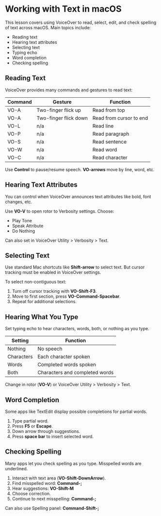 # Working with Text in macOS

This lesson covers using VoiceOver to read, select, edit, and check spelling of text across macOS. Main topics include:

- Reading text  
- Hearing text attributes
- Selecting text
- Typing echo
- Word completion
- Checking spelling

## Reading Text

VoiceOver provides many commands and gestures to read text:

| Command | Gesture               | Function                |
| ------- | --------------------- | ----------------------- |
| VO-A    | Two-finger flick up   | Read from top           |
| VO-A    | Two-finger flick down | Read from cursor to end |
| VO-L    | n/a                   | Read line               |
| VO-P    | n/a                   | Read paragraph          |
| VO-S    | n/a                   | Read sentence           |
| VO-W    | n/a                   | Read word               |
| VO-C    | n/a                   | Read character          |

Use **Control** to pause/resume speech. **VO-arrows** move by line, word, etc.

## Hearing Text Attributes

You can control when VoiceOver announces text attributes like bold, font changes, etc.

Use **VO-V** to open rotor to Verbosity settings. Choose:

- Play Tone  
- Speak Attribute
- Do Nothing

Can also set in VoiceOver Utility > Verbosity > Text.

## Selecting Text

Use standard Mac shortcuts like **Shift-arrow** to select text. But cursor tracking must be enabled in VoiceOver settings.

To select non-contiguous text:

1. Turn off cursor tracking with **VO-Shift-F3**.
2. Move to first section, press **VO-Command-Spacebar**.
3. Repeat for additional selections.

## Hearing What You Type

Set typing echo to hear characters, words, both, or nothing as you type.

| Setting    | Function                       |
| ---------- | ------------------------------ |
| Nothing    | No speech                      |
| Characters | Each character spoken          |
| Words      | Completed words spoken         |
| Both       | Characters and completed words |

Change in rotor (**VO-V**) or VoiceOver Utility > Verbosity > Text.

## Word Completion

Some apps like TextEdit display possible completions for partial words.

1. Type partial word.
2. Press **F5** or **Escape**.
3. Down arrow through suggestions.
4. Press **space bar** to insert selected word.

## Checking Spelling

Many apps let you check spelling as you type. Misspelled words are underlined.

1. Interact with text area (**VO-Shift-DownArrow**).
2. Find misspelled word: **Command-;**
3. Hear suggestions: **VO-Shift-M**
4. Choose correction.
5. Continue to next misspelling: **Command-;**

Can also use Spelling panel: **Command-Shift-;**
